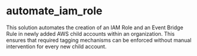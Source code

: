 # automate_iam_role
This solution automates the creation of an IAM Role and an Event Bridge Rule in newly added AWS child accounts within an organization. This ensures that required tagging mechanisms can be enforced without manual intervention for every new child account.
